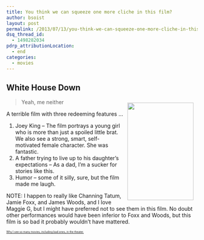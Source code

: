 ```yaml
---
title: You think we can squeeze one more cliche in this film?
author: bsoist
layout: post
permalink: /2013/07/13/you-think-we-can-squeeze-one-more-cliche-in-this-film/
dsq_thread_id:
  - 1498282034
pdrp_attributionLocation:
  - end
categories:
  - movies
---
```

## White House Down

<div style="float:right;padding:10px;">
  <a href="http://www.amazon.com/gp/product/B00A2H9PLG/ref=as_li_ss_il?ie=UTF8&#038;camp=1789&#038;creative=390957&#038;creativeASIN=B00A2H9PLG&#038;linkCode=as2&#038;tag=weifyoasme-20"><img width="174.5" height="255.5" border="0" src="http://ws-na.amazon-adsystem.com/widgets/q?_encoding=UTF8&#038;ASIN=B00A2H9PLG&#038;Format=_SX500_&#038;ID=AsinImage&#038;MarketPlace=US&#038;ServiceVersion=20070822&#038;WS=1&#038;tag=weifyoasme-20" /></a><img src="http://ir-na.amazon-adsystem.com/e/ir?t=weifyoasme-20&#038;l=as2&#038;o=1&#038;a=B00A2H9PLG" width="1" height="1" border="0" alt="" style="border:none !important; margin:0px !important;" />
</div>

> Yeah, me neither

A terrible film with three redeeming features &#8230;

  1. Joey King &#8211; The film portrays a young girl who is more than just a spoiled little brat. We also see a strong, smart, self-motivated female character. She was fantastic.
  2. A father trying to live up to his daughter&#8217;s expectations &#8211; As a dad, I&#8217;m a sucker for stories like this.
  3. Humor &#8211; some of it silly, sure, but the film made me laugh.

NOTE: I happen to really like Channing Tatum, Jamie Foxx, and James Woods, and I love Maggie G, but I might have preferred not to see them in this film. No doubt other performances would have been inferior to Foxx and Woods, but this film is so bad it probably wouldn&#8217;t have mattered.

<p style="font-size:0.5em;">
  <a href="http://whsjr.soistmann.com/oped/movie-pass/">Why I see so many movies, including bad ones, in the theater.</a>
</p>

<div style="clear:both;">
  &nbsp;
</div>

<img style="opacity: 0;position: absolute;top:0; left:0" src="http://ws-na.amazon-adsystem.com/widgets/q?_encoding=UTF8&#038;ASIN=B00A2H9PLG&#038;Format=_PA6,5,5,8,SX500_&#038;ID=AsinImage&#038;MarketPlace=US&#038;ServiceVersion=20070822&#038;WS=1&#038;tag=weifyoasme-20" />
